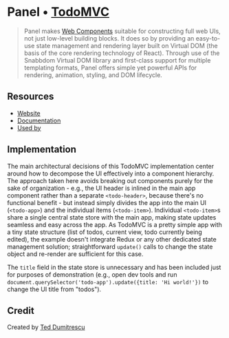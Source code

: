 # Panel • [TodoMVC](http://todomvc.com)

> Panel makes [Web Components](https://webcomponents.org/) suitable for constructing full web UIs, not just low-level building blocks. It does so by providing an easy-to-use state management and rendering layer built on Virtual DOM (the basis of the core rendering technology of React). Through use of the Snabbdom Virtual DOM library and first-class support for multiple templating formats, Panel offers simple yet powerful APIs for rendering, animation, styling, and DOM lifecycle.


## Resources

- [Website](https://github.com/mixpanel/panel)
- [Documentation](https://mixpanel.github.io/panel/)
- [Used by](https://mixpanel.com)


## Implementation

The main architectural decisions of this TodoMVC implementation center around how to decompose the UI effectively into a component hierarchy. The approach taken here avoids breaking out components purely for the sake of organization - e.g., the UI header is inlined in the main app component rather than a separate `<todo-header>`, because there's no functional benefit - but instead simply divides the app into the main UI (`<todo-app>`) and the individual items (`<todo-item>`). Individual `<todo-item>`s share a single central state store with the main app, making state updates seamless and easy across the app. As TodoMVC is a pretty simple app with a tiny state structure (list of todos, current view, todo currently being edited), the example doesn't integrate Redux or any other dedicated state management solution; straightforward `update()` calls to change the state object and re-render are sufficient for this case.

The `title` field in the state store is unnecessary and has been included just for purposes of demonstration (e.g., open dev tools and run `document.querySelector('todo-app').update({title: 'Hi world!'})` to change the UI title from "todos").


## Credit

Created by [Ted Dumitrescu](http://cmme.org/tdumitrescu/who/)
